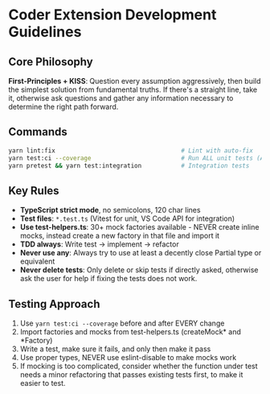 # Coder Extension Development Guidelines

## Core Philosophy

**First-Principles + KISS**: Question every assumption aggressively, then build the simplest solution from fundamental truths. If there's a straight line, take it, otherwise ask questions and gather any information necessary to determine the right path forward.

## Commands

```bash
yarn lint:fix                                   # Lint with auto-fix
yarn test:ci --coverage                         # Run ALL unit tests (ALWAYS use this)
yarn pretest && yarn test:integration           # Integration tests
```

## Key Rules

- **TypeScript strict mode**, no semicolons, 120 char lines
- **Test files**: `*.test.ts` (Vitest for unit, VS Code API for integration)
- **Use test-helpers.ts**: 30+ mock factories available - NEVER create inline mocks, instead create a new factory in that file and import it
- **TDD always**: Write test → implement → refactor
- **Never use any**: Always try to use at least a decently close Partial type or equivalent
- **Never delete tests**: Only delete or skip tests if directly asked, otherwise ask the user for help if fixing the tests does not work.

## Testing Approach

1. Use `yarn test:ci --coverage` before and after EVERY change
2. Import factories and mocks from test-helpers.ts (createMock* and *Factory)
3. Write a test, make sure it fails, and only then make it pass
4. Use proper types, NEVER use eslint-disable to make mocks work
5. If mocking is too complicated, consider whether the function under test needs a minor refactoring that passes existing tests first, to make it easier to test.
